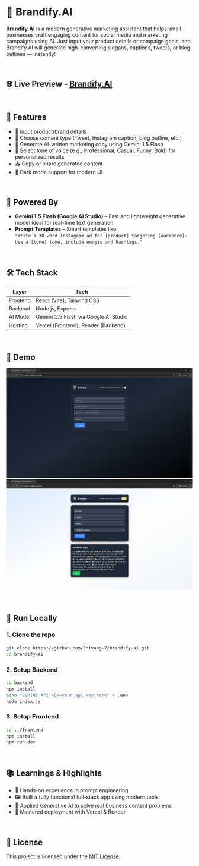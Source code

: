 # 🌟 Brandify.AI

**Brandify.AI** is a modern generative marketing assistant that helps small businesses craft engaging content for social media and marketing campaigns using AI. Just input your product details or campaign goals, and Brandify.AI will generate high-converting slogans, captions, tweets, or blog outlines — instantly!

<br/>

## 🌐 Live Preview - [Brandify.AI](https://brandify-ai-azure.vercel.app/)

<br>

## 🚀 Features

- 📝 Input product/brand details
- 🎯 Choose content type (Tweet, Instagram caption, blog outline, etc.)
- 🧠 Generate AI-written marketing copy using Gemini 1.5 Flash
- 🌈 Select tone of voice (e.g., Professional, Casual, Funny, Bold) for personalized results
- 📤 Copy or share generated content
- 🌙 Dark mode support for modern UI

<br/>

## 🧠 Powered By

- **Gemini 1.5 Flash (Google AI Studio)** – Fast and lightweight generative model ideal for real-time text generation
- **Prompt Templates** – Smart templates like  
  `"Write a 30-word Instagram ad for [product] targeting [audience]. Use a [tone] tone, include emojis and hashtags."`

<br/>

## 🛠 Tech Stack

| Layer     | Tech                      |
|-----------|---------------------------|
| Frontend  | React (Vite), Tailwind CSS |
| Backend   | Node.js, Express          |
| AI Model  | Gemini 1.5 Flash via Google AI Studio  |
| Hosting   | Vercel (Frontend), Render (Backend) |

<br/>

## 🎥 Demo
![Home](./demo/home.png)
![Light Mode](./demo/light.png)

<br>

## 🧪 Run Locally

### 1. Clone the repo
```bash
git clone https://github.com/Shivang-7/brandify-ai.git
cd brandify-ai
```
### 2. Setup Backend
```bash
cd backend
npm install
echo "GEMINI_API_KEY=your_api_key_here" > .env
node index.js
```
### 3. Setup Frontend
```bash
cd ../frontend
npm install
npm run dev
```

<br/>

## 📚 Learnings & Highlights

- 🧩 Hands-on experience in prompt engineering  
- 🖼️ Built a fully functional full-stack app using modern tools  
- 🎯 Applied Generative AI to solve real business content problems  
- 📂 Mastered deployment with Vercel & Render

<br>

## 📄 License

This project is licensed under the [MIT License](./LICENSE).  

